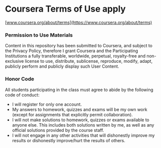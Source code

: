 # Coursera Terms of Use apply


[www.coursera.org/about/terms](https://www.coursera.org/about/terms)


### Permission to Use Materials

Content in this repository has been submitted to Coursera, and subject to the Privacy Policy, therefore I grant Coursera and the Participating Institutions a fully transferable, worldwide, perpetual, royalty-free and non-exclusive license to use, distribute, sublicense, reproduce, modify, adapt, publicly perform and publicly display such User Content. 


### Honor Code

All students participating in the class must agree to abide by the following code of conduct:

- I will register for only one account.
- My answers to homework, quizzes and exams will be my own work (except for assignments that explicitly permit collaboration).
- I will not make solutions to homework, quizzes or exams available to anyone else. This includes both solutions written by me, as well as any official solutions provided by the course staff.
- I will not engage in any other activities that will dishonestly improve my results or dishonestly improve/hurt the results of others.


